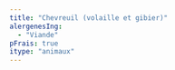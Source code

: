 ```yaml
---
title: "Chevreuil (volaille et gibier)"
alergenesIng:
  - "Viande"
pFrais: true
itype: "animaux"
---
```

